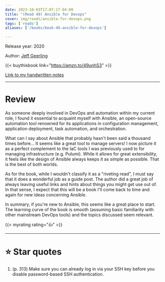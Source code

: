 ```yaml
---
date: 2023-10-03T17:07:17-04:00
title: "(Read 49) Ansible for Devops"
cover: img/reads/ansible-for-devops.png
tags: ['reads']
aliases: ['/books/book-49-ansible-for-devops']

---
```


Release year: 2020

Author: [Jeff Geerling](https://www.linkedin.com/in/jeff-geerling-086bb2a/)

{{< buythisbook link="https://amzn.to/49unhS3" >}}

[Link to my handwritten notes](https://drive.google.com/file/d/1G5oOo0zF0D6NBZr12D5d_hsz-hky18eb/view?usp=drive_link)

---

# Review

As someone deeply involved in DevOps and automation within my current
role, I found it essential to acquaint myself with Ansible, an
open-source automation tool renowned for its applications in
configuration management, application deployment, task automation, and
orchestration.

What can I say about Ansible that probably hasn't been said a thousand
times before... It seems like a great tool to manage servers! I now
picture it as a perfect complement to the IaC tools I was previously
used to for managing infrastructure (e.g. Pulumi). While it
allows for great extensibility, it feels like the design of Ansible
always keeps it as simple as possible. That is the best of both worlds.

As for the book, while I wouldn't classify it as a "riveting read", I
must say that it does a wonderful job as a guide post. The author did a
great job of always leaving useful links and hints about things you
might get use out of. In that sense, I expect that this will be a book
I'll come back to time and again for new ideas concerning Ansible.

In summary, if you're new to Ansible, this seems like a great place to
start. The learning curve of the book is smooth (assuming basic
familiarity with other mainstream DevOps tools) and the topics discussed
seem relevant.

{{< myrating rating="👍" >}}

---

# :star: Star quotes

1. (p. 313) Make sure you can already log in via your SSH key before you
   disable password-based SSH authentication.

